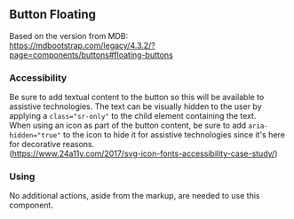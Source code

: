 ## Button Floating

Based on the version from MDB:<br>
https://mdbootstrap.com/legacy/4.3.2/?page=components/buttons#floating-buttons

### Accessibility

Be sure to add textual content to the button so this will be available to assistive technologies. The text can be visually hidden to the user
by applying a `class="sr-only"` to the child element containing the text.<br>
When using an icon as part of the button content, be sure to add `aria-hidden="true"` to the icon to hide it for assistive technologies since it's here for decorative reasons.<br>
(https://www.24a11y.com/2017/svg-icon-fonts-accessibility-case-study/)

### Using

No additional actions, aside from the markup, are needed to use this component.
